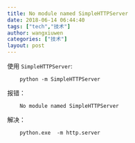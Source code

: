 ```yaml
---
title: No module named SimpleHTTPServer
date: 2018-06-14 06:44:40
tags: ["tech","技术"]
author: wangxiuwen
categories: ["技术"]
layout: post
---
```


使用 `SimpleHTTPServer`:

```
	python -m SimpleHTTPServer 
```

报错：

```
	No module named SimpleHTTPServer
```

解决：
```
	python.exe  -m http.server
```